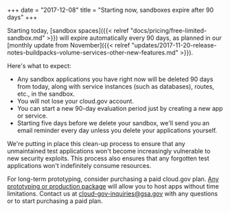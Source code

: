 +++
date = "2017-12-08"
title = "Starting now, sandboxes expire after 90 days"
+++

Starting today, [sandbox spaces]({{< relref "docs/pricing/free-limited-sandbox.md" >}}) will expire automatically every 90 days, as planned in our [monthly update from November]({{< relref "updates/2017-11-20-release-notes-buildpacks-volume-services-other-new-features.md" >}}).

Here's what to expect:

* Any sandbox applications you have right now will be deleted 90 days from today, along with service instances (such as databases), routes, etc., in the sandbox.
* You will not lose your cloud.gov account.
* You can start a new 90-day evaluation period just by creating a new app or service.
* Starting five days before we delete your sandbox, we'll send you an email reminder every day unless you delete your applications yourself.

We're putting in place this clean-up process to ensure that any unmaintained test applications won't become increasingly vulnerable to new security exploits. This process also ensures that any forgotten test applications won't indefinitely consume resources.

For long-term prototyping, consider purchasing a paid cloud.gov plan. [Any prototyping or production package](/pricing/) will allow you to host apps without time limitations. Contact us at [cloud-gov-inquiries@gsa.gov](mailto:cloud-gov-inquiries@gsa.gov) with any questions or to start purchasing a paid plan.
